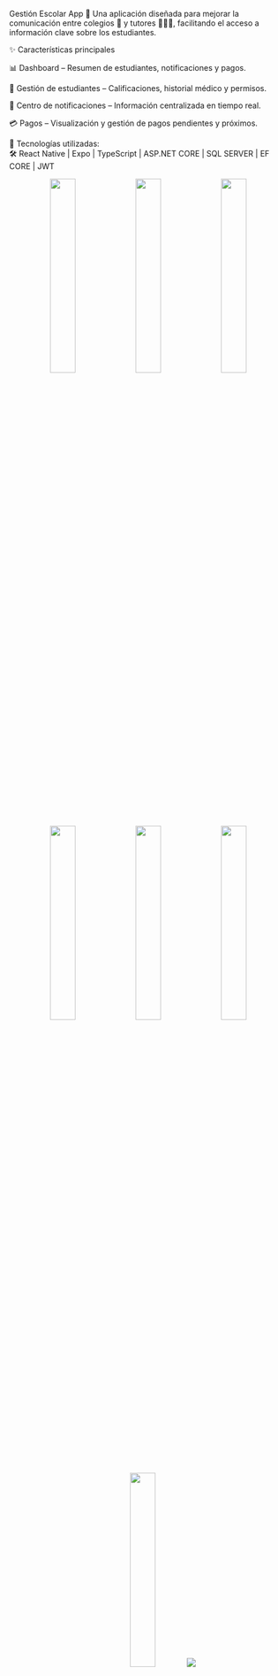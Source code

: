 Gestión Escolar App 📱
Una aplicación diseñada para mejorar la comunicación entre colegios 🏫 y tutores 👨‍👩‍👧, facilitando el acceso a información clave sobre los estudiantes.

✨ Características principales


📊 Dashboard – Resumen de estudiantes, notificaciones y pagos.


👦 Gestión de estudiantes – Calificaciones, historial médico y permisos.


🔔 Centro de notificaciones – Información centralizada en tiempo real.


💳 Pagos – Visualización y gestión de pagos pendientes y próximos.


🚀 Tecnologías utilizadas:  
🛠️ React Native | Expo | TypeScript | ASP.NET CORE | SQL SERVER | EF CORE | JWT

<p align="center">
     <img src="https://github.com/user-attachments/assets/23e4b3c6-1718-4213-810d-7ded8d465689" width="30%">
    <img src="https://github.com/user-attachments/assets/e31a790f-3fb7-462b-a719-e6ae6257fbcf" width="30%">
        <img src="https://github.com/user-attachments/assets/8cef447c-c3ea-4fe7-9fb7-c04dc2a3a56b" width="30%" >
     <img src="https://github.com/user-attachments/assets/2f79f2f4-77ca-4666-ae1d-2f643910e3ac" width="30%" >
        <img src="https://github.com/user-attachments/assets/b767646e-0f94-4730-8c27-e257c9cd7456" width="30%" >
   <img src="https://github.com/user-attachments/assets/ab016063-f929-4919-a200-52199656241d" width="30%">
<img src="https://github.com/user-attachments/assets/e6565390-cc2c-4ec8-a055-6284c9ccbc53" width="30%">
    <img src="https://github.com/user-attachments/assets/e78b4d35-6fe4-477f-9ed2-30651e58d7a9">

</p>
 


